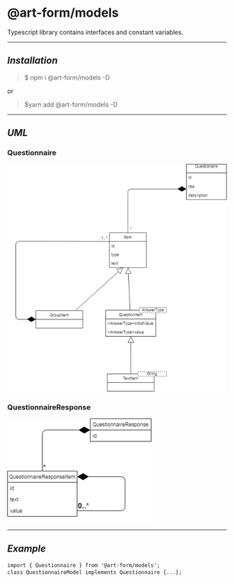 # @art-form/models
Typescript library contains interfaces and constant variables. 

***
## _Installation_

>$ npm i @art-form/models -D

or
>$yarn add @art-form/models -D

***
## _UML_

### Questionnaire
![uml diagram](./Uml-diagram-questionnaire.jpg)

### QuestionnaireResponse
![uml diagram](./Uml-diagram-response.jpg)

***
## _Example_

```shell
import { Questionnaire } from '@art-form/models';
class QuestionnaireModel implements Questionnaire {...};
```